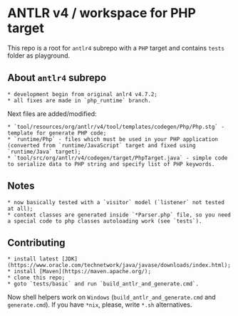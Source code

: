 # ANTLR v4 / workspace for PHP target

This repo is a root for `antlr4` subrepo with a `PHP` target and contains `tests` folder as playground.


## About `antlr4` subrepo

	* development begin from original anlr4 v4.7.2;
	* all fixes are made in `php_runtime` branch.

Next files are added/modified:
 
	* `tool/resources/org/antlr/v4/tool/templates/codegen/Php/Php.stg` - template for generate PHP code;
	* `runtime/Php` - files which must be used in your PHP application (converted from `runtime/JavaScript` target and fixed using `runtime/Java` target);
	* `tool/src/org/antlr/v4/codegen/target/PhpTarget.java` - simple code to serialize data to PHP string and specify list of PHP keywords.


## Notes

	* now basically tested with a `visitor` model (`listener` not tested at all);
	* context classes are generated inside `*Parser.php` file, so you need a special code to php classes autoloading work (see `tests`).


## Contributing

	* install latest [JDK](https://www.oracle.com/technetwork/java/javase/downloads/index.html);
	* install [Maven](https://maven.apache.org/);
	* clone this repo;
	* goto `tests/basic` and run `build_antlr_and_generate.cmd`.

Now shell helpers work on `Windows` (`build_antlr_and_generate.cmd` and `generate.cmd`).
If you have `*nix`, please, write `*.sh` alternatives.
